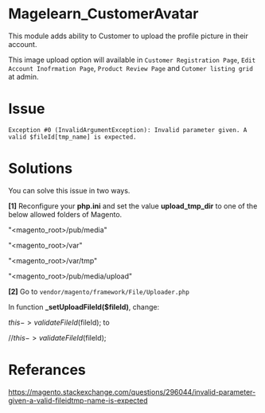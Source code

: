 # Magelearn_CustomerAvatar
This module adds ability to Customer to upload the profile picture in their account.

This image upload option will available in `Customer Registration Page`, `Edit Account Inofrmation Page`, `Product Review Page` and `Cutomer listing grid` at admin.

# Issue
`Exception #0 (InvalidArgumentException): Invalid parameter given. A valid $fileId[tmp_name] is expected.`

# Solutions

You can solve this issue in two ways.

<b>[1]</b> Reconfigure your <b>php.ini</b> and set the value <b>upload_tmp_dir</b> to one of the below allowed folders of Magento.

"<magento_root>/pub/media"

"<magento_root>/var"

"<magento_root>/var/tmp"

"<magento_root>/pub/media/upload"

<b>[2]</b> Go to <code>vendor/magento/framework/File/Uploader.php</code>

In function <b>_setUploadFileId($fileId)</b>, change:

$this->validateFileId($fileId);
to

//$this->validateFileId($fileId);


# Referances
https://magento.stackexchange.com/questions/296044/invalid-parameter-given-a-valid-fileidtmp-name-is-expected
